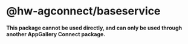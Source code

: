 # @hw-agconnect/baseservice

**This package cannot be used directly, and can only be used through another AppGallery Connect package.**